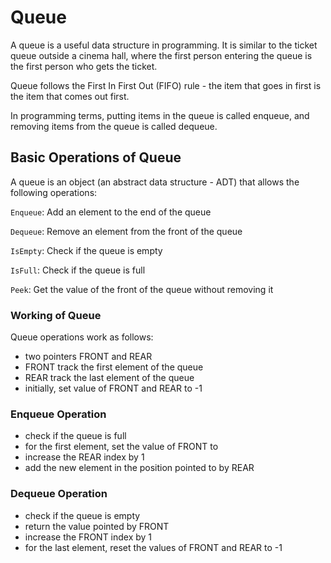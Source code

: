 # Queue

A queue is a useful data structure in programming. It is similar to the ticket queue outside a cinema hall, where the first person entering the queue is the first person who gets the ticket.

Queue follows the First In First Out (FIFO) rule - the item that goes in first is the item that comes out first.

In programming terms, putting items in the queue is called enqueue, and removing items from the queue is called dequeue.


## Basic Operations of Queue

A queue is an object (an abstract data structure - ADT) that allows the following operations:

`Enqueue`: Add an element to the end of the queue

`Dequeue`: Remove an element from the front of the queue

`IsEmpty`: Check if the queue is empty

`IsFull`: Check if the queue is full

`Peek`: Get the value of the front of the queue without removing it


### Working of Queue

Queue operations work as follows:

* two pointers FRONT and REAR
* FRONT track the first element of the queue
* REAR track the last element of the queue
* initially, set value of FRONT and REAR to -1

### Enqueue Operation

* check if the queue is full
* for the first element, set the value of FRONT to 
* increase the REAR index by 1
* add the new element in the position pointed to by REAR

### Dequeue Operation

* check if the queue is empty
* return the value pointed by FRONT
* increase the FRONT index by 1
* for the last element, reset the values of FRONT and REAR to -1

